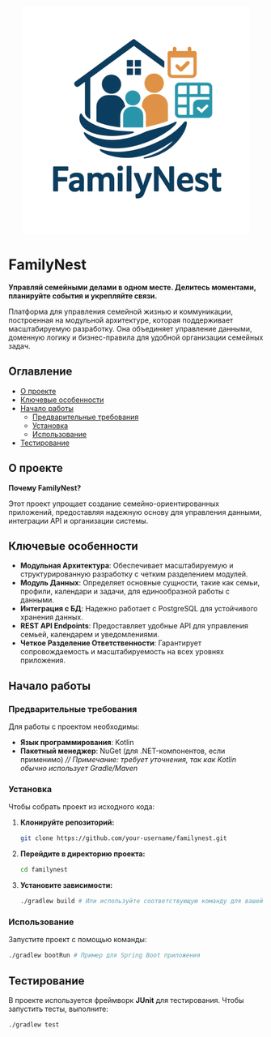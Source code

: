 <div align="center"> <img src="./picture/Logo.png" alt="FamilyNest Logo" width="450"> </div>

# FamilyNest

**Управляй семейными делами в одном месте. Делитесь моментами, планируйте события и укрепляйте связи.**

Платформа для управления семейной жизнью и коммуникации, построенная на модульной архитектуре, которая поддерживает масштабируемую разработку. Она объединяет управление данными, доменную логику и бизнес-правила для удобной организации семейных задач.



## Оглавление

- [О проекте](#о-проекте)
- [Ключевые особенности](#ключевые-особенности)
- [Начало работы](#начало-работы)
  - [Предварительные требования](#предварительные-требования)
  - [Установка](#установка)
  - [Использование](#использование)
- [Тестирование](#тестирование)

## О проекте

**Почему FamilyNest?**

Этот проект упрощает создание семейно-ориентированных приложений, предоставляя надежную основу для управления данными, интеграции API и организации системы.

## Ключевые особенности

- **Модульная Архитектура**: Обеспечивает масштабируемую и структурированную разработку с четким разделением модулей.
- **Модуль Данных**: Определяет основные сущности, такие как семьи, профили, календари и задачи, для единообразной работы с данными.
- **Интеграция с БД**: Надежно работает с PostgreSQL для устойчивого хранения данных.
- **REST API Endpoints**: Предоставляет удобные API для управления семьей, календарем и уведомлениями.
- **Четкое Разделение Ответственности**: Гарантирует сопровождаемость и масштабируемость на всех уровнях приложения.

## Начало работы

### Предварительные требования

Для работы с проектом необходимы:

- **Язык программирования**: Kotlin
- **Пакетный менеджер**: NuGet (для .NET-компонентов, если применимо) *// Примечание: требует уточнения, так как Kotlin обычно использует Gradle/Maven*

### Установка

Чтобы собрать проект из исходного кода:

1. **Клонируйте репозиторий:**
   ```bash
   git clone https://github.com/your-username/familynest.git
   ```

2. **Перейдите в директорию проекта:**
   ```bash
   cd familynest
   ```

3. **Установите зависимости:**
   ```bash
   ./gradlew build # Или используйте соответствующую команду для вашей системы сборки
   ```

### Использование

Запустите проект с помощью команды:
```bash
./gradlew bootRun # Пример для Spring Boot приложения
```

## Тестирование

В проекте используется фреймворк **JUnit** для тестирования. Чтобы запустить тесты, выполните:

```bash
./gradlew test
```
